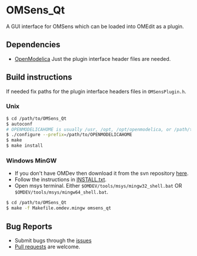 # OMSens_Qt
A GUI interface for OMSens which can be loaded into OMEdit as a plugin.

## Dependencies

- [OpenModelica](https://openmodelica.org) Just the plugin interface header files are needed.

## Build instructions

If needed fix paths for the plugin interface headers files in `OMSensPlugin.h`.

### Unix
```bash
$ cd /path/to/OMSens_Qt
$ autoconf
# OPENMODELICAHOME is usually /usr, /opt, /opt/openmodelica, or /path/to/OpenModelica/build
$ ./configure --prefix=/path/to/OPENMODELICAHOME
$ make
$ make install
```

### Windows MinGW
- If you don't have OMDev then download it from the svn repository [here](https://openmodelica.org/svn/OpenModelicaExternal/trunk/tools/windows/OMDev).
- Follow the instructions in [INSTALL.txt](https://openmodelica.org/svn/OpenModelicaExternal/trunk/tools/windows/OMDev/INSTALL.txt).
- Open msys terminal. Either `$OMDEV/tools/msys/mingw32_shell.bat` OR `$OMDEV/tools/msys/mingw64_shell.bat`.
```bash
$ cd /path/to/OMSens_Qt
$ make -f Makefile.omdev.mingw omsens_qt
```

## Bug Reports

- Submit bugs through the [issues](../../../issues)
- [Pull requests](../../../pulls) are welcome.
